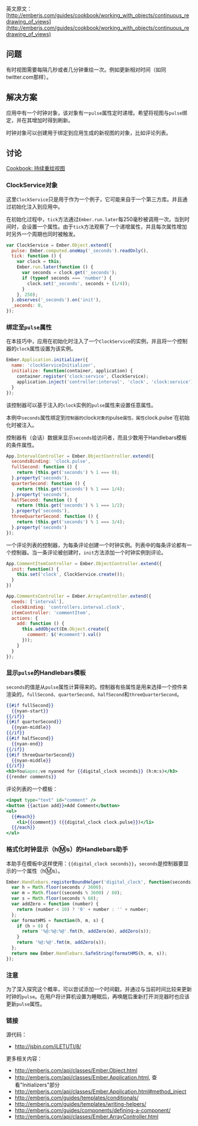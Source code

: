英文原文：[http://emberjs.com/guides/cookbook/working_with_objects/continuous_redrawing_of_views](http://emberjs.com/guides/cookbook/working_with_objects/continuous_redrawing_of_views)

## 问题

有时视图需要每隔几秒或者几分钟重绘一次。例如更新相对时间（如同twitter.com那样）。

## 解决方案

应用中有一个时钟对象，该对象有一`pulse`属性定时递增。希望将视图与`pulse`绑定，并在其增加时得到刷新。

时钟对象可以创建用于绑定到应用生成的新视图的对象，比如评论列表。

## 讨论

<a class="jsbin-embed" href="http://jsbin.com/iLETUTI/10/embed?output">Cookbook: 持续重绘视图</a><script src="http://static.jsbin.com/js/embed.js"></script>

### ClockService对象

这里`ClockService`只是用于作为一个例子，它可能来自于一个第三方库。并且通过初始化注入到应用中。

在初始化过程中，`tick`方法通过`Ember.run.later`每250毫秒被调用一次。当到时间时，会设置一个属性。由于`tick`方法观察了一个递增属性，并且每次属性增加时另外一个周期也同时被触发。

```javascript
var ClockService = Ember.Object.extend({
  pulse: Ember.computed.oneWay('_seconds').readOnly(),
  tick: function () {
    var clock = this;
    Ember.run.later(function () {
      var seconds = clock.get('_seconds');
      if (typeof seconds === 'number') {
        clock.set('_seconds', seconds + (1/4));
      }
    }, 250);
  }.observes('_seconds').on('init'),
  _seconds: 0,
});
```

### 绑定至`pulse`属性

在本技巧中，应用在初始化时注入了一个`ClockService`的实例，并且将一个控制器的`clock`属性设置为该实例。

```javascript
Ember.Application.initializer({
  name: 'clockServiceInitializer',
  initialize: function(container, application) {
    container.register('clock:service', ClockService);
    application.inject('controller:interval', 'clock', 'clock:service');
  }
});
```

该控制器可以基于注入的`clock`实例的`pulse`属性来设置任意属性。

本例中`seconds`属性绑定到`控制器的`clock`对象的`pulse`属性。属性`clock.pulse`在初始化时被注入。

控制器有（会话）数据来显示`seconds`给访问者，而且少数用于Handlebars模板的条件属性。

```javascript
App.IntervalController = Ember.ObjectController.extend({
  secondsBinding: 'clock.pulse',
  fullSecond: function () {
    return (this.get('seconds') % 1 === 0);
  }.property('seconds'),
  quarterSecond: function () {
    return (this.get('seconds') % 1 === 1/4);
  }.property('seconds'),
  halfSecond: function () {
    return (this.get('seconds') % 1 === 1/2);
  }.property('seconds'),
  threeQuarterSecond: function () {
    return (this.get('seconds') % 1 === 3/4);
  }.property('seconds')
});
```

一个评论列表的控制器，为每条评论创建一个时钟实例。列表中的每条评论都有一个控制器。当一条评论被创建时，`init`方法添加一个时钟实例到评论。

```javascript
App.CommentItemController = Ember.ObjectController.extend({
  init: function() {
    this.set('clock', ClockService.create());
  }
})

App.CommentsController = Ember.ArrayController.extend({
  needs: ['interval'],
  clockBinding: 'controllers.interval.clock',
  itemController: 'commentItem',
  actions: {
    add: function () {
      this.addObject(Em.Object.create({
        comment: $('#comment').val()
      }));
    }
  }
});
```

### 显示`pulse`的Handlebars模板

`seconds`的值是从`pulse`属性计算得来的。控制器有些属性是用来选择一个控件来渲染的，`fullSecond`、`quarterSecond`、`halfSecond`和`threeQuarterSecond`。

```handlebars
{{#if fullSecond}}
  {{nyan-start}}
{{/if}}
{{#if quarterSecond}}
  {{nyan-middle}}
{{/if}}
{{#if halfSecond}}
  {{nyan-end}}
{{/if}}
{{#if threeQuarterSecond}}
  {{nyan-middle}}
{{/if}}
<h3>You&apos;ve nyaned for {{digital_clock seconds}} (h:m:s)</h3>
{{render comments}}
```

评论列表的一个模板：

```handlebars
<input type="text" id="comment" />
<button {{action add}}>Add Comment</button>
<ul>
  {{#each}}
    <li>{{comment}} ({{digital_clock clock.pulse}})</li>
  {{/each}}
</ul>
```

### 格式化时钟显示（h:m:s）的Handlebars助手

本助手在模板中这样使用：`{{digital_clock seconds}}`，`seconds`是控制器要显示的一个属性（h:m:s）。

```javascript
Ember.Handlebars.registerBoundHelper('digital_clock', function(seconds) {
  var h = Math.floor(seconds / 3600);
  var m = Math.floor((seconds % 3600) / 60);
  var s = Math.floor(seconds % 60);
  var addZero = function (number) {
    return (number < 10) ? '0' + number : '' + number;
  };
  var formatHMS = function(h, m, s) {
    if (h > 0) {
      return '%@:%@:%@'.fmt(h, addZero(m), addZero(s));
    }
    return '%@:%@'.fmt(m, addZero(s));
  };
  return new Ember.Handlebars.SafeString(formatHMS(h, m, s));
});
```

### 注意

为了深入探究这个概率，可以尝试添加一个时间戳，并通过与当前时间比较来更新时钟的`pulse`。在用户将计算机设置为睡眠后，再唤醒后重新打开浏览器时也应该更新`pulse`属性。

### 链接

源代码：

* <http://jsbin.com/iLETUTI/8/>

更多相关内容：

* <http://emberjs.com/api/classes/Ember.Object.html>
* <http://emberjs.com/api/classes/Ember.Application.html>, 查看"Initializers"部分
* <http://emberjs.com/api/classes/Ember.Application.html#method_inject>
* <http://emberjs.com/guides/templates/conditionals/>
* <http://emberjs.com/guides/templates/writing-helpers/>
* <http://emberjs.com/guides/components/defining-a-component/>
* <http://emberjs.com/api/classes/Ember.ArrayController.html>

